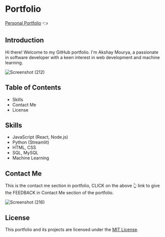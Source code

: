# Portfolio
[Personal Portfolio](https://akshaykumar-mourya-portfolio.netlify.app/) 👈

## Introduction

Hi there! Welcome to my GitHub portfolio. I'm Akshay Mourya, a passionate in software developer with a keen interest in web development and machine learning.

![Screenshot (212)](https://github.com/Amourya03/portfolio2/assets/109551962/75732b74-2959-4400-a411-de9b4f3e656e)

## Table of Contents

- Skills 
- Contact Me 
- License

## Skills

- JavaScript (React, Node.js)
- Python (Streamlit)
- HTML, CSS 
- SQL, MySQL 
- Machine Learning
 
## Contact Me
This is the contact me section in portfolio, CLICK on the above 👆 link to give the FEEDBACK in Contact Me section of the portfolio.

![Screenshot (216)](https://github.com/Amourya03/portfolio2/assets/109551962/4ad0973c-0705-460a-a521-217dcc87c853)

## License

This portfolio and its projects are licensed under the [MIT License](LICENSE).
